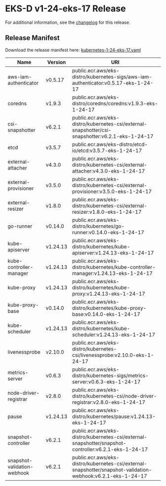 # EKS-D v1-24-eks-17 Release

For additional information, see the [changelog](CHANGELOG-v1-24-eks-17.md) for this release.

## Release Manifest

Download the release manifest here: [kubernetes-1-24-eks-17.yaml](https://distro.eks.amazonaws.com/kubernetes-1-24/kubernetes-1-24-eks-17.yaml)

| Name | Version | URI |
|------|---------|-----|
| aws-iam-authenticator | v0.5.17 | public.ecr.aws/eks-distro/kubernetes-sigs/aws-iam-authenticator:v0.5.17-eks-1-24-17 |
| coredns | v1.9.3 | public.ecr.aws/eks-distro/coredns/coredns:v1.9.3-eks-1-24-17 |
| csi-snapshotter | v6.2.1 | public.ecr.aws/eks-distro/kubernetes-csi/external-snapshotter/csi-snapshotter:v6.2.1-eks-1-24-17 |
| etcd | v3.5.7 | public.ecr.aws/eks-distro/etcd-io/etcd:v3.5.7-eks-1-24-17 |
| external-attacher | v4.3.0 | public.ecr.aws/eks-distro/kubernetes-csi/external-attacher:v4.3.0-eks-1-24-17 |
| external-provisioner | v3.5.0 | public.ecr.aws/eks-distro/kubernetes-csi/external-provisioner:v3.5.0-eks-1-24-17 |
| external-resizer | v1.8.0 | public.ecr.aws/eks-distro/kubernetes-csi/external-resizer:v1.8.0-eks-1-24-17 |
| go-runner | v0.14.0 | public.ecr.aws/eks-distro/kubernetes/go-runner:v0.14.0-eks-1-24-17 |
| kube-apiserver | v1.24.13 | public.ecr.aws/eks-distro/kubernetes/kube-apiserver:v1.24.13-eks-1-24-17 |
| kube-controller-manager | v1.24.13 | public.ecr.aws/eks-distro/kubernetes/kube-controller-manager:v1.24.13-eks-1-24-17 |
| kube-proxy | v1.24.13 | public.ecr.aws/eks-distro/kubernetes/kube-proxy:v1.24.13-eks-1-24-17 |
| kube-proxy-base | v0.14.0 | public.ecr.aws/eks-distro/kubernetes/kube-proxy-base:v0.14.0-eks-1-24-17 |
| kube-scheduler | v1.24.13 | public.ecr.aws/eks-distro/kubernetes/kube-scheduler:v1.24.13-eks-1-24-17 |
| livenessprobe | v2.10.0 | public.ecr.aws/eks-distro/kubernetes-csi/livenessprobe:v2.10.0-eks-1-24-17 |
| metrics-server | v0.6.3 | public.ecr.aws/eks-distro/kubernetes-sigs/metrics-server:v0.6.3-eks-1-24-17 |
| node-driver-registrar | v2.8.0 | public.ecr.aws/eks-distro/kubernetes-csi/node-driver-registrar:v2.8.0-eks-1-24-17 |
| pause | v1.24.13 | public.ecr.aws/eks-distro/kubernetes/pause:v1.24.13-eks-1-24-17 |
| snapshot-controller | v6.2.1 | public.ecr.aws/eks-distro/kubernetes-csi/external-snapshotter/snapshot-controller:v6.2.1-eks-1-24-17 |
| snapshot-validation-webhook | v6.2.1 | public.ecr.aws/eks-distro/kubernetes-csi/external-snapshotter/snapshot-validation-webhook:v6.2.1-eks-1-24-17 |
